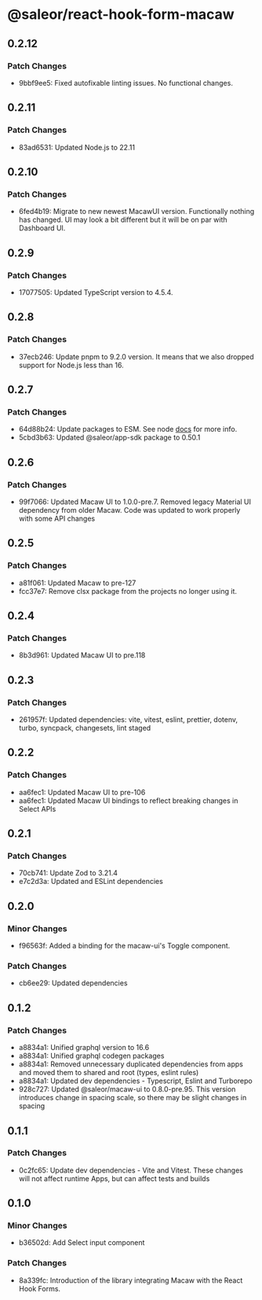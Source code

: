 # @saleor/react-hook-form-macaw

## 0.2.12

### Patch Changes

- 9bbf9ee5: Fixed autofixable linting issues. No functional changes.

## 0.2.11

### Patch Changes

- 83ad6531: Updated Node.js to 22.11

## 0.2.10

### Patch Changes

- 6fed4b19: Migrate to new newest MacawUI version. Functionally nothing has changed. UI may look a bit different but it will be on par with Dashboard UI.

## 0.2.9

### Patch Changes

- 17077505: Updated TypeScript version to 4.5.4.

## 0.2.8

### Patch Changes

- 37ecb246: Update pnpm to 9.2.0 version. It means that we also dropped support for Node.js less than 16.

## 0.2.7

### Patch Changes

- 64d88b24: Update packages to ESM. See node [docs](https://nodejs.org/api/esm.html) for more info.
- 5cbd3b63: Updated @saleor/app-sdk package to 0.50.1

## 0.2.6

### Patch Changes

- 99f7066: Updated Macaw UI to 1.0.0-pre.7. Removed legacy Material UI dependency from older Macaw. Code was updated to work properly with some API changes

## 0.2.5

### Patch Changes

- a81f061: Updated Macaw to pre-127
- fcc37e7: Remove clsx package from the projects no longer using it.

## 0.2.4

### Patch Changes

- 8b3d961: Updated Macaw UI to pre.118

## 0.2.3

### Patch Changes

- 261957f: Updated dependencies: vite, vitest, eslint, prettier, dotenv, turbo, syncpack, changesets, lint staged

## 0.2.2

### Patch Changes

- aa6fec1: Updated Macaw UI to pre-106
- aa6fec1: Updated Macaw UI bindings to reflect breaking changes in Select APIs

## 0.2.1

### Patch Changes

- 70cb741: Update Zod to 3.21.4
- e7c2d3a: Updated and ESLint dependencies

## 0.2.0

### Minor Changes

- f96563f: Added a binding for the macaw-ui's Toggle component.

### Patch Changes

- cb6ee29: Updated dependencies

## 0.1.2

### Patch Changes

- a8834a1: Unified graphql version to 16.6
- a8834a1: Unified graphql codegen packages
- a8834a1: Removed unnecessary duplicated dependencies from apps and moved them to shared and root (types, eslint rules)
- a8834a1: Updated dev dependencies - Typescript, Eslint and Turborepo
- 928c727: Updated @saleor/macaw-ui to 0.8.0-pre.95. This version introduces change in spacing scale, so there may be slight changes in spacing

## 0.1.1

### Patch Changes

- 0c2fc65: Update dev dependencies - Vite and Vitest. These changes will not affect runtime Apps, but can affect tests and builds

## 0.1.0

### Minor Changes

- b36502d: Add Select input component

### Patch Changes

- 8a339fc: Introduction of the library integrating Macaw with the React Hook Forms.
